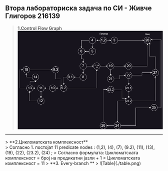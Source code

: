 ## Втора лабораториска задача по СИ - Живче Глигоров 216139
> **1.Control Flow Graph**
>  ![CFG](./CFG.jpg)
<hr></hr>
> **2.Цикломатската комплексност** <br>
> Согласно 1. постојат 11 predicate nodes : (1,2), (4), (7), (9.2), (11), (13), (19), (22), (23.2), (24) ;
> Согласно формулата: Цикломатската комплексност = број на предикатни јазли + 1
> Цикломатската комплексност = 11
> **3. Every-branch **
> ![Table](./table.png)
